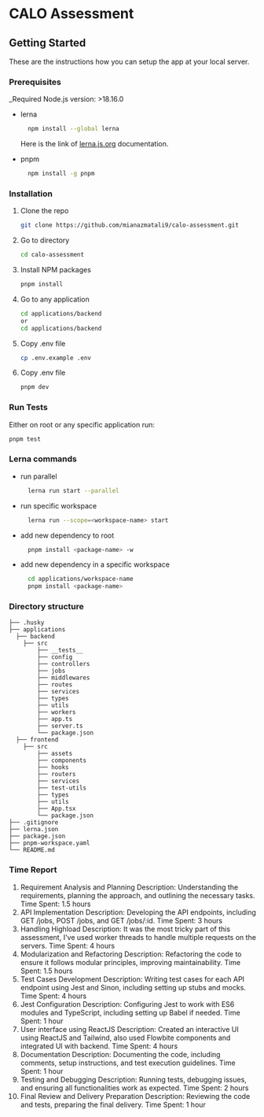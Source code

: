 # CALO Assessment

<!-- GETTING STARTED -->
## Getting Started

These are the instructions how you can setup the app at your local server.

### Prerequisites

_Required Node.js version: >18.16.0

* lerna
  ```sh
    npm install --global lerna
  ```
  Here is the link of <a href="https://lerna.js.org/docs/getting-started">lerna.js.org</a> documentation.

* pnpm
  ```sh
    npm install -g pnpm
  ```

### Installation

1. Clone the repo
   ```sh
   git clone https://github.com/mianazmatali9/calo-assessment.git
   ```
2. Go to directory
    ```sh
   cd calo-assessment
   ```

3. Install NPM packages
   ```sh
   pnpm install
   ```
4. Go to any application
   ```sh
   cd applications/backend
   or
   cd applications/backend
   ```
5. Copy .env file
   ```sh
   cp .env.example .env
   ```

6. Copy .env file
   ```sh
   pnpm dev
   ```
### Run Tests
Either on root or any specific application run:
   ```sh
   pnpm test
   ```

### Lerna commands
* run parallel
  ```sh
    lerna run start --parallel
  ```
* run specific workspace
  ```sh
    lerna run --scope=<workspace-name> start
  ```
* add new dependency to root
  ```sh
    pnpm install <package-name> -w
  ```
* add new dependency in a specific workspace
  ```sh
    cd applications/workspace-name
    pnpm install <package-name>
  ```

### Directory structure
  ```
├── .husky
├── applications
    ├── backend
      ├── src
          ├── __tests__
          ├── config
          ├── controllers
          ├── jobs
          ├── middlewares
          ├── routes
          ├── services
          ├── types
          ├── utils
          ├── workers
          ├── app.ts
          ├── server.ts
          └── package.json
    ├── frontend
      ├── src
          ├── assets
          ├── components
          ├── hooks
          ├── routers
          ├── services
          ├── test-utils
          ├── types
          ├── utils
          ├── App.tsx
          └── package.json      
├── .gitignore
├── lerna.json
├── package.json
├── pnpm-workspace.yaml
└── README.md
  ```

### Time Report
1. Requirement Analysis and Planning
Description: Understanding the requirements, planning the approach, and outlining the necessary tasks.
Time Spent: 1.5 hours
2. API Implementation
Description: Developing the API endpoints, including GET /jobs, POST /jobs, and GET /jobs/:id.
Time Spent: 3 hours
2. Handling Highload
Description: It was the most tricky part of this assessment, I've used worker threads to handle multiple requests on the servers.
Time Spent: 4 hours
3. Modularization and Refactoring
Description: Refactoring the code to ensure it follows modular principles, improving maintainability.
Time Spent: 1.5 hours
4. Test Cases Development
Description: Writing test cases for each API endpoint using Jest and Sinon, including setting up stubs and mocks.
Time Spent: 4 hours
5. Jest Configuration
Description: Configuring Jest to work with ES6 modules and TypeScript, including setting up Babel if needed.
Time Spent: 1 hour
6. User interface using ReactJS
Description: Created an interactive UI using ReactJS and Tailwind, also used Flowbite components and integrated UI with backend.
Time Spent: 4 hours
6. Documentation
Description: Documenting the code, including comments, setup instructions, and test execution guidelines.
Time Spent: 1 hour
7. Testing and Debugging
Description: Running tests, debugging issues, and ensuring all functionalities work as expected.
Time Spent: 2 hours
8. Final Review and Delivery Preparation
Description: Reviewing the code and tests, preparing the final delivery.
Time Spent: 1 hour
